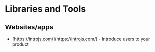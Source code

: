 # Libraries and Tools

## Websites/apps

- [https://introjs.com/](https://introjs.com/) - Introduce users to your product
